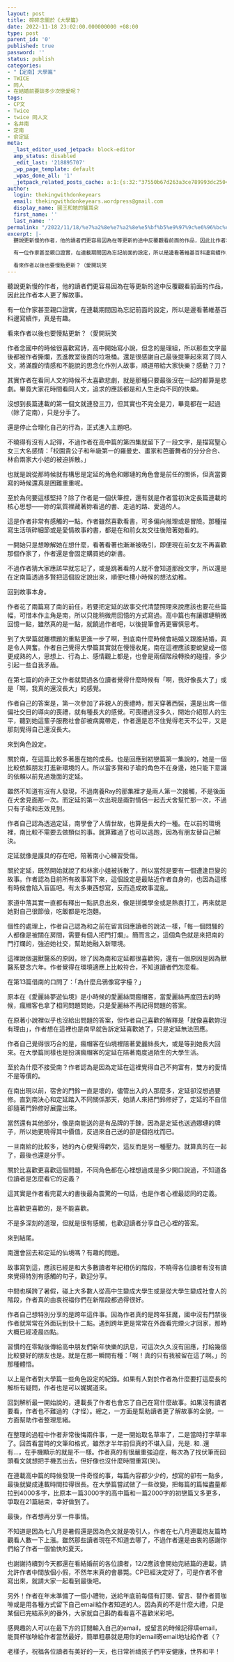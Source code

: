 ```yaml
---
layout: post
title: 碎碎念關於《大學篇》
date: 2022-11-18 23:02:00.000000000 +08:00
type: post
parent_id: '0'
published: true
password: ''
status: publish
categories:
- "【定南】大學篇"
- TWICE
- 同人
- 在結婚前要談多少次戀愛呢？
tags:
- CP文
- Twice
- twice 同人文
- 名井南
- 定南
- 俞定延
meta:
  _last_editor_used_jetpack: block-editor
  amp_status: disabled
  _edit_last: '218895707'
  _wp_page_template: default
  _wpas_done_all: '1'
  _jetpack_related_posts_cache: a:1:{s:32:"37550b67d263a3ce789993dc25046c5f";a:2:{s:7:"expires";i:1726582356;s:7:"payload";a:6:{i:0;a:1:{s:2:"id";i:437;}i:1;a:1:{s:2:"id";i:111;}i:2;a:1:{s:2:"id";i:3080;}i:3;a:1:{s:2:"id";i:4163;}i:4;a:1:{s:2:"id";i:233;}i:5;a:1:{s:2:"id";i:3581;}}}}
author:
  login: thekingwithdonkeyears
  email: thekingwithdonkeyears.wordpress@gmail.com
  display_name: 國王和她的驢耳朵
  first_name: ''
  last_name: ''
permalink: "/2022/11/18/%e7%a2%8e%e7%a2%8e%e5%bf%b5%e9%97%9c%e6%96%bc%e3%80%8a%e5%a4%a7%e5%ad%b8%e7%af%87%e3%80%8b/"
excerpt: |-
  聽說更新慢的作者，他的讀者們更容易因為在等更新的途中反覆觀看前面的作品，因此比作者本人更了解故事。

  有一位作家甚至親口證實，在連載期間因為忘記前面的設定，所以是邊看著維基百科邊寫續作，真是有趣。

  看來作者以後也要慢點更新？（愛開玩笑
---
```


聽說更新慢的作者，他的讀者們更容易因為在等更新的途中反覆觀看前面的作品，因此比作者本人更了解故事。

有一位作家甚至親口證實，在連載期間因為忘記前面的設定，所以是邊看著維基百科邊寫續作，真是有趣。

看來作者以後也要慢點更新？（愛開玩笑

作者念國中的時候很喜歡寫詩，高中開始寫小說，但念的是理組，所以那些文字最後都被作者撕爛，丟進教室後面的垃圾桶。還是很感謝自己最後提筆起來寫了同人文，將滿腹的情感和不能說的思念化作別人故事，順道帶給大家快樂？感動？刀？

其實作者在看同人文的時候不太喜歡悲劇，就是那種只要最後沒在一起的都算是悲劇。畢竟大家花時間看同人文，追求的應該都是和人生走向不同的快樂。

沒想到長篇連載的第一個文就連發三刀，但其實也不完全是刀，畢竟都在一起過（除了定南），只是分手了。

還是停止合理化自己的行為，正式進入主題吧。

不曉得有沒有人記得，不過作者在高中篇的第四集就留下了一段文字，是描寫聖心女三大名感情：「校園貴公子和年級第一的羅曼史、畫家和芭蕾舞者的分分合合、林俞兩家大小姐的被迫拆散。」

也就是說從那時候就有構思是定延的角色和娜璉的角色會是前任的關係，但真當要寫的時候還真是困難重重呢。

至於為何要這樣堅持？除了作者是一個伏筆控，還有就是作者當初決定長篇連載的核心思想——妳的氣質裡藏著妳看過的書、走過的路、愛過的人。

這是作者非常有感觸的一點。作者雖然喜歡看書，可多偏向推理或是冒險。那種描寫生活瑣碎細節或是愛情故事的書，都是在和前女友交往後陪著她看的。

一開始只是想瞭解她在想什麼，看著看著也漸漸被吸引，即便現在前女友不再喜歡那個作家了，作者還是會固定購買她的新書。

不過作者猜大家應該早就忘記了，或是跳著看的人就不會知道那段文字，所以還是在定南篇透過多賢把這個設定說出來，順便吐槽小時候的想法幼稚。

回到故事本身。

作者花了兩篇寫了南的前任，若要把定延的故事交代清楚照理來說應該也要花些篇幅，可惜本作主角是南，所以只能稍微用回憶的方式寫過。高中篇也有讓娜璉稍微回憶一點，雖然真的是一點，就饒過作者吧，以後提筆會再更審慎思考。

到了大學篇就離標題的重點更進一步了啊，到底南什麼時候會結婚又跟誰結婚，真是令人興奮。作者自己覺得大學篇其實就在慢慢收尾，南在這裡應該要蛻變成一個更成熟的人，思想上、行為上、感情觀上都是，也會是兩個階段轉換的碰撞，多少引起一些自我矛盾。

在第七篇的的非正文作者就問過各位讀者覺得什麼時候有「啊，我好像長大了」或是「啊，我真的還沒長大」的感覺。

作者自己的答案是，第一次參加了非親人的喪禮時，那天穿著西裝，還是出席一個偏社交目的導向的喪禮，就有種長大的感覺。可喪禮過沒多久，開始介紹那人的生平，聽到她這輩子服務社會卻被病魔帶走，作者還是忍不住覺得老天不公平，又是那刻覺得自己還沒長大。

來到角色設定。

關於南，在這篇比較多著墨在她的成長。也是回應到初戀篇第一集說的，她是一個比較依賴朋友打進新環境的人。所以當多賢和子瑜的角色不在身邊，她只能下意識的依賴以前見過幾面的定延。

雖然不知道有沒有人發現，不過南養Ray的那集裡才是兩人第一次接觸，不是後面在犬舍見面那一次。而定延的第一次出現是兩對情侶一起去犬舍幫忙那一次，不過只有子瑜和志效見到。

作者自己認為透過定延，南學會了人情世故，也算是長大的一種。在以前的環境裡，南比較不需要去做類似的事。就算難過了也可以逃跑，因為有朋友替自己解決。

定延就像是護具的存在吧，陪著南小心練習受傷。

關於定延，既然開始就說了和林家小姐被拆散了，所以當然是要有一個遭逢巨變的故事。作者認為目前所有故事寫下來，這個設定是最貼近作者自身的，也因為這樣有時候會陷入盲區吧。有太多東西想寫，反而造成故事混亂。

家道中落其實一直都有釋出一點訊息出來，像是拼獎學金或是熱衷打工，再來就是她對自己很節儉，吃飯都是吃泡麵。

個性的處理上，作者自己認為和之前在留言回應讀者的說法一樣，「每一個悶騷的人都像是被關在房間，需要有個人把門打爛」。簡而言之，這個角色就是來把南的門打爛的，強迫她社交，幫助她融入新環境。

這裡說個選獸醫系的原因，除了因為南和定延都很喜歡狗，還有一個原因是因為獸醫系要念六年。作者覺得在環境適應上比較符合，不知道讀者們怎麼看。

在第13篇借南的口問了：「為什麼烏鴉像寫字檯？」

原本在《愛麗絲夢遊仙境》是小時候的愛麗絲問瘋帽客，當愛麗絲再度回去的時候，瘋帽客也拿了相同問題問她，只是愛麗絲不再記得問題的答案。

在原著小說裡似乎也沒給出問題的答案，但作者自己喜歡的解釋是「就像喜歡妳沒有理由」，作者想在這裡也是南早就告訴定延喜歡她了，只是定延無法回應。

作者自己覺得很巧合的是，瘋帽客在仙境裡陪著愛麗絲長大，或是等到她長大回來。在大學篇同樣也是扮演瘋帽客的定延在陪著南度過陌生的大學生活。

至於為什麼不接受南？作者認為是因為定延在這裡覺得自己不夠富有，雙方的愛情不是等價的。

在南出現以前，宿舍的門鈴一直是壞的，儘管出入的人那麼多，定延卻沒想過要修。直到南決心和定延踏入不同關係那天，她請人來把門鈴修好了，定延的不自信卻隨著門鈴修好展露出來。

當然還有其他部分，像是南能送的是有品牌的手鍊，因為是定延也送過娜璉的牌子，所以她更曉得其中價值，反過來自己送的卻是個抱枕而已。

一旦南給的比較多，她的內心便覺得虧欠，這反而是另一種壓力。就算真的在一起了，最後也還是分手。

關於比喜歡更喜歡這個問題，不同角色都在心裡想過或是多少開口說過，不知道各位讀者是怎麼看它的定義？

這其實是作者看完葛大的書後最為震驚的一句話，也是作者心裡最認同的定義。

比喜歡更喜歡的，是不能喜歡。

不是多深刻的道理，但就是很有感觸，也歡迎讀者分享自己心裡的答案。

來到結尾。

南還會回去和定延的仙境嗎？有趣的問題。

故事寫到這，應該已經是和大多數讀者年紀相仿的階段，不曉得各位讀者有沒有讀來覺得特別有感觸的句子，歡迎分享。

中間也橫跨了暑假，碰上大多數人從高中生變成大學生或是從大學生變成社會人的階段，作者真的由衷祝福你們在新階段都過得很好。

作者自己想特別分享的是跨年這件事。因為作者真的是跨年狂魔，國中沒有門禁後作者就常常在外面玩到快十二點。遇到跨年更是常常在外面看完煙火才回家，那時大概已經凌晨四點。

習慣的在零點後傳給高中朋友們新年快樂的訊息，可這次久久沒有回應，打給幾個比較要好的朋友也是。就是在那一瞬間有種：「啊！真的只有我被留在這了啊。」的那種體悟。

以上是作者對大學篇一些角色設定的紀錄。如果有人對於作者為什麼要打這麼長的解析有疑問，作者也是可以娓娓道來。

回到解析最一開始說的，連載長了作者也會忘了自己在寫什麼故事。如果沒有讀者要看，作者也不難過的（才怪）。總之，一方面是幫助讀者更了解故事的全貌，一方面幫助作者整理思緒。

在整理的過程中作者非常後悔兩件事，一是一開始取名草率了，二是當時打字草率了。回首看當時的文筆和格式，雖然才半年前但真的不堪入目，光是. 和..還有...，在手機顯示的就是不一樣。作者真的有很嚴重強迫症，每次為了找伏筆而回頭看文就想把手機丟出去，但好像也沒什麼時間重寫(笑)。

在連載高中篇的時候發現一件奇怪的事，每篇內容都少少的，想寫的卻有一點多，最後就變成連載時間拉得很長。在大學篇嘗試做了一些改變，把每篇的篇幅盡量都拉到4000多字，比原本一篇3000字的高中篇和一篇2000字的初戀篇又多更多，爭取在21篇結束，幸好做到了。

最後，作者想再分享一件事情。

不知道是因為七八月是暑假還是因為色文就是吸引人，作者在七八月連載炮友篇時觀看人數一下上漲。雖然那些讀者現在不知道去哪了，不過作者還是由衷的感謝你們給了作者一個愉快的夏天。

也謝謝持續到今天都還在看結婚前的各位讀者，12/2應該會開始完結篇的連載，請允許作者中間放個小假，不然年末真的會暴斃。CP已經決定好了，可是作者不會寫出來，就請大家一起看到最後吧。

另外！作者在年末準備了一個小禮物，送給年底前每個有訂閱、留言、替作者買咖啡或是用各種方式留下自己email給作者知道的人。因為真的不是什麼大禮，只是某個已完結系列的番外，大家就自己斟酌看看喜不喜歡米彩吧。

感興趣的人可以在最下方的訂閱輸入自己的email，或留言的時候記得填email，能買杯咖啡給作者當然最好，簡單粗暴就是用你的email寄email地址給作者（？

老樣子，祝福各位讀者有美好的一天，也日常祈禱孩子們平安健康，世界和平！
